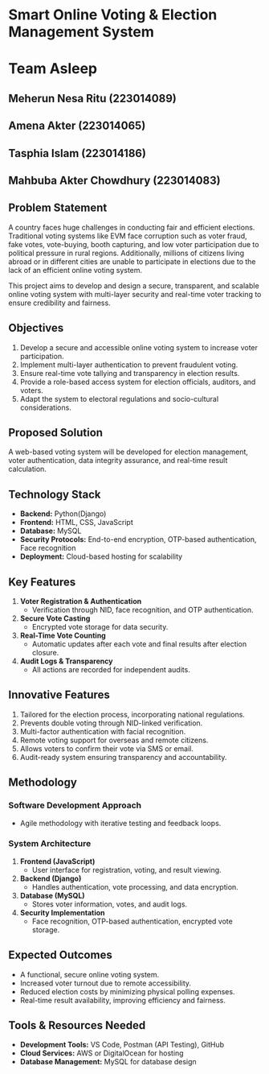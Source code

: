 # Smart Online Voting & Election Management System
# Team Asleep
## Meherun Nesa Ritu (223014089)
## Amena Akter (223014065)
## Tasphia Islam (223014186)
## Mahbuba Akter Chowdhury (223014083)

## Problem Statement
A country faces huge challenges in conducting fair and efficient elections. Traditional voting systems like EVM face corruption such as voter fraud, fake votes, vote-buying, booth capturing, and low voter participation due to political pressure in rural regions. Additionally, millions of citizens living abroad or in different cities are unable to participate in elections due to the lack of an efficient online voting system.

This project aims to develop and design a secure, transparent, and scalable online voting system with multi-layer security and real-time voter tracking to ensure credibility and fairness.

## Objectives
1. Develop a secure and accessible online voting system to increase voter participation.
2. Implement multi-layer authentication to prevent fraudulent voting.
3. Ensure real-time vote tallying and transparency in election results.
4. Provide a role-based access system for election officials, auditors, and voters.
5. Adapt the system to electoral regulations and socio-cultural considerations.

## Proposed Solution
A web-based voting system will be developed for election management, voter authentication, data integrity assurance, and real-time result calculation.

## Technology Stack
- **Backend:** Python(Django)
- **Frontend:** HTML, CSS, JavaScript
- **Database:** MySQL
- **Security Protocols:** End-to-end encryption, OTP-based authentication, Face recognition
- **Deployment:** Cloud-based hosting for scalability

## Key Features
1. **Voter Registration & Authentication**
   - Verification through NID, face recognition, and OTP authentication.
2. **Secure Vote Casting**
   - Encrypted vote storage for data security.
3. **Real-Time Vote Counting**
   - Automatic updates after each vote and final results after election closure.
4. **Audit Logs & Transparency**
   - All actions are recorded for independent audits.

## Innovative Features
1. Tailored for the election process, incorporating national regulations.
2. Prevents double voting through NID-linked verification.
3. Multi-factor authentication with facial recognition.
4. Remote voting support for overseas and remote citizens.
5. Allows voters to confirm their vote via SMS or email.
6. Audit-ready system ensuring transparency and accountability.

## Methodology
### Software Development Approach
- Agile methodology with iterative testing and feedback loops.

### System Architecture
1. **Frontend (JavaScript)**
   - User interface for registration, voting, and result viewing.
2. **Backend (Django)**
   - Handles authentication, vote processing, and data encryption.
3. **Database (MySQL)**
   - Stores voter information, votes, and audit logs.
4. **Security Implementation**
   - Face recognition, OTP-based authentication, encrypted vote storage.

## Expected Outcomes
- A functional, secure online voting system.
- Increased voter turnout due to remote accessibility.
- Reduced election costs by minimizing physical polling expenses.
- Real-time result availability, improving efficiency and fairness.

## Tools & Resources Needed
- **Development Tools:** VS Code, Postman (API Testing), GitHub
- **Cloud Services:** AWS or DigitalOcean for hosting
- **Database Management:** MySQL for database design
